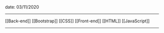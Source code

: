 date: 03/11/2020

---

[[Back-end]]
[[Bootstrap]]
[[CSS]]
[[Front-end]]
[[HTML]]
[[JavaScript]]

---